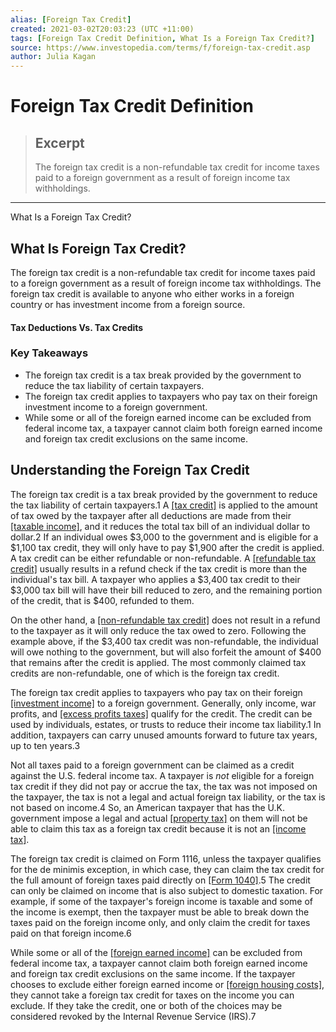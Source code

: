 ```yaml
---
alias: [Foreign Tax Credit]
created: 2021-03-02T20:03:23 (UTC +11:00)
tags: [Foreign Tax Credit Definition, What Is a Foreign Tax Credit?]
source: https://www.investopedia.com/terms/f/foreign-tax-credit.asp
author: Julia Kagan
---
```


# Foreign Tax Credit Definition

> ## Excerpt
> The foreign tax credit is a non-refundable tax credit for income taxes paid to a foreign government as a result of foreign income tax withholdings.

---

What Is a Foreign Tax Credit?
## What Is Foreign Tax Credit?

The foreign tax credit is a non-refundable tax credit for income taxes paid to a foreign government as a result of foreign income tax withholdings. The foreign tax credit is available to anyone who either works in a foreign country or has investment income from a foreign source.

#### Tax Deductions Vs. Tax Credits

### Key Takeaways

-   The foreign tax credit is a tax break provided by the government to reduce the tax liability of certain taxpayers.
-   The foreign tax credit applies to taxpayers who pay tax on their foreign investment income to a foreign government.
-   While some or all of the foreign earned income can be excluded from federal income tax, a taxpayer cannot claim both foreign earned income and foreign tax credit exclusions on the same income.

## Understanding the Foreign Tax Credit

The foreign tax credit is a tax break provided by the government to reduce the tax liability of certain taxpayers.1 A [[tax credit]](https://www.investopedia.com/terms/t/taxcredit.asp) is applied to the amount of tax owed by the taxpayer after all deductions are made from their [[taxable income]](https://www.investopedia.com/terms/t/taxableincome.asp), and it reduces the total tax bill of an individual dollar to dollar.2 If an individual owes $3,000 to the government and is eligible for a $1,100 tax credit, they will only have to pay $1,900 after the credit is applied. A tax credit can be either refundable or non-refundable. A [[refundable tax credit]](https://www.investopedia.com/terms/r/refundablecredit.asp) usually results in a refund check if the tax credit is more than the individual's tax bill. A taxpayer who applies a $3,400 tax credit to their $3,000 tax bill will have their bill reduced to zero, and the remaining portion of the credit, that is $400, refunded to them.

On the other hand, a [[non-refundable tax credit]](https://www.investopedia.com/terms/n/nonrefundabletaxcredit.asp) does not result in a refund to the taxpayer as it will only reduce the tax owed to zero. Following the example above, if the $3,400 tax credit was non-refundable, the individual will owe nothing to the government, but will also forfeit the amount of $400 that remains after the credit is applied. The most commonly claimed tax credits are non-refundable, one of which is the foreign tax credit. 

The foreign tax credit applies to taxpayers who pay tax on their foreign [[investment income]](https://www.investopedia.com/terms/i/investmentincome.asp) to a foreign government. Generally, only income, war profits, and [[excess profits taxes]](https://www.investopedia.com/terms/e/excess-profits-tax.asp) qualify for the credit. The credit can be used by individuals, estates, or trusts to reduce their income tax liability.1 In addition, taxpayers can carry unused amounts forward to future tax years, up to ten years.3

Not all taxes paid to a foreign government can be claimed as a credit against the U.S. federal income tax. A taxpayer is _not_ eligible for a foreign tax credit if they did not pay or accrue the tax, the tax was not imposed on the taxpayer, the tax is not a legal and actual foreign tax liability, or the tax is not based on income.4 So, an American taxpayer that has the U.K. government impose a legal and actual [[property tax]](https://www.investopedia.com/terms/p/propertytax.asp) on them will not be able to claim this tax as a foreign tax credit because it is not an [[income tax]](https://www.investopedia.com/terms/i/incometax.asp).

The foreign tax credit is claimed on Form 1116, unless the taxpayer qualifies for the de minimis exception, in which case, they can claim the tax credit for the full amount of foreign taxes paid directly on [[Form 1040]](https://www.investopedia.com/terms/1/1040.asp).5 The credit can only be claimed on income that is also subject to domestic taxation. For example, if some of the taxpayer's foreign income is taxable and some of the income is exempt, then the taxpayer must be able to break down the taxes paid on the foreign income only, and only claim the credit for taxes paid on that foreign income.6

While some or all of the [[foreign earned income]](https://www.investopedia.com/terms/f/foreign-earned-income-exclusion.asp) can be excluded from federal income tax, a taxpayer cannot claim both foreign earned income and foreign tax credit exclusions on the same income. If the taxpayer chooses to exclude either foreign earned income or [[foreign housing costs]](https://www.investopedia.com/terms/f/foreign-housing-exclusion-deduction.asp), they cannot take a foreign tax credit for taxes on the income you can exclude. If they take the credit, one or both of the choices may be considered revoked by the Internal Revenue Service (IRS).7

